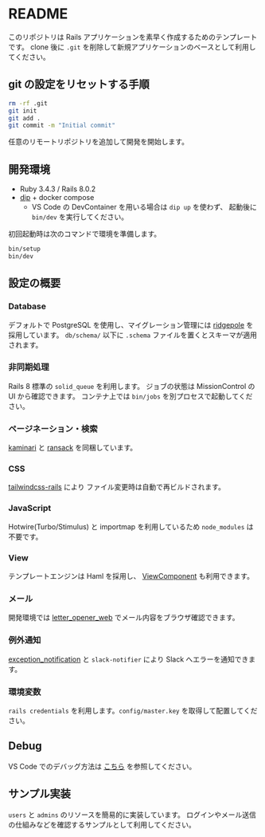 # README

このリポジトリは Rails アプリケーションを素早く作成するためのテンプレートです。
clone 後に `.git` を削除して新規アプリケーションのベースとして利用してください。

## git の設定をリセットする手順

```bash
rm -rf .git
git init
git add .
git commit -m "Initial commit"
```

任意のリモートリポジトリを追加して開発を開始します。

## 開発環境

- Ruby 3.4.3 / Rails 8.0.2
- [dip](https://github.com/bibendi/dip) + docker compose
  - VS Code の DevContainer を用いる場合は `dip up` を使わず、
    起動後に `bin/dev` を実行してください。

初回起動時は次のコマンドで環境を準備します。

```bash
bin/setup
bin/dev
```

## 設定の概要

### Database

デフォルトで PostgreSQL を使用し、マイグレーション管理には
[ridgepole](https://github.com/ridgepole/ridgepole) を採用しています。
`db/schema/` 以下に `.schema` ファイルを置くとスキーマが適用されます。

### 非同期処理

Rails 8 標準の `solid_queue` を利用します。
ジョブの状態は MissionControl の UI から確認できます。
コンテナ上では `bin/jobs` を別プロセスで起動してください。

### ページネーション・検索

[kaminari](https://github.com/kaminari/kaminari) と
[ransack](https://github.com/activerecord-hackery/ransack) を同梱しています。

### CSS

[tailwindcss-rails](https://github.com/rails/tailwindcss-rails) により
ファイル変更時は自動で再ビルドされます。

### JavaScript

Hotwire(Turbo/Stimulus) と importmap を利用しているため
`node_modules` は不要です。

### View

テンプレートエンジンは Haml を採用し、
[ViewComponent](https://github.com/ViewComponent/view_component) も利用できます。

### メール

開発環境では [letter_opener_web](https://github.com/fgrehm/letter_opener_web)
でメール内容をブラウザ確認できます。

### 例外通知

[exception_notification](https://github.com/smartinez87/exception_notification)
と `slack-notifier` により Slack へエラーを通知できます。

### 環境変数

`rails credentials` を利用します。`config/master.key` を取得して配置してください。

## Debug

VS Code でのデバッグ方法は
[こちら](https://corporate.irori.dev/posts/rails-debug-devcontainer-with-foreman)
を参照してください。

## サンプル実装

`users` と `admins` のリソースを簡易的に実装しています。
ログインやメール送信の仕組みなどを確認するサンプルとして利用してください。

